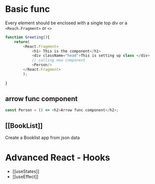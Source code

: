 # Basic func
Every element should be enclosed with a single top div or a `<Reach.Fragment>` or `<>`
```javascript
function Greeting(){
	return(
		<React.Fragment>
			<h1> This is the component</h1>
			<div className="head">This is setting up class </div>
			// calling new component
			<Person/>
		</React.Fragment>
		);
	
}
```

## arrow func component
```javascript
const Person = () => <h2>Arrow func component</h2>;

```

## [[BookList]]
Create a Booklist app from json data

# Advanced React - Hooks
- [[useStates]]
- [[useEffect]]